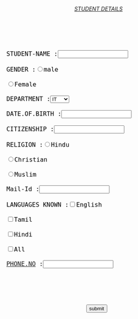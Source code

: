 
<!DOCTYPE HTML PUBLIC "-//W3C//DTD HTML 4.01 Transitional//EN"><html><head><META http-equiv="Content-Type" content="text/html; charset=utf-8"><style>
body {
    background-image: url("http://www.colourmeasure.com/perch/resources/paper-fold.jpg");
    background-repeat: no-repeat;
    background-position: right top;
    background-attachment: fixed;
}</style>
</head><body>  
  
  
  
 <div>  
 <center>  
 <i><u>STUDENT DETAILS</u></i>  
 </center>  
 <pre>  
 <div bgcolor="pink">  
 <font size="4">  
 <font color="black">  
 STUDENT-NAME :<input type="text" name="std_name" value=""><br>  
 GENDER :<input type="radio" name="gender" value="male">male<br>  
 <input type="radio" name="gender" value="Female">Female<br>  
 DEPARTMENT :<select name="department">  
 <option value="IT">IT</option><br>  
 <option value="CS">CS</option><br>  
 <option value="EEE">EEE</option><br>  
 <option value="ECE">ECE</option><br>  
 </select><br>  
 DATE.OF.BIRTH :<input type="text" name="dob" value=""><br>  
 CITIZENSHIP :<input type="text" name="c_ship" value=""><br>  
 RELIGION :<input type="radio" name="relegion" value="Hindu">Hindu<br>  
 <input type="radio" name="relegion" value="Christian">Christian<br>  
 <input type="radio" name="relegion" value="Muslim">Muslim<br>  
 Mail-Id :<input type="txet" name="mail" value=""><br>  
 LANGUAGES KNOWN :<input type="CHECKBOX" name="English">English<br>  
 <input type="CHECKBOX" name="Tamil">Tamil<br>  
 <input type="CHECKBOX" name="Hindi">Hindi<br>  
 <input type="CHECKBOX" name="All">All<br>  
 <a href="http://PHONE.NO" target="_blank">PHONE.NO</a> :<input type="text" name="phh_no" value=""><br>  
 <center>  
 <form name="0.1_details" method="POST" action="http://details1.html" target="_blank" onsubmit="try {return window.confirm(&quot;You are submitting information to an external page. \nAre you sure?&quot;);} catch (e) {return false;}">  
 <input type="submit" value="submit">  
 </form></center>  
 </font></font></div></pre>  
 </div>  
  
  
  
  
  
  
  
  
 </body></html> 

